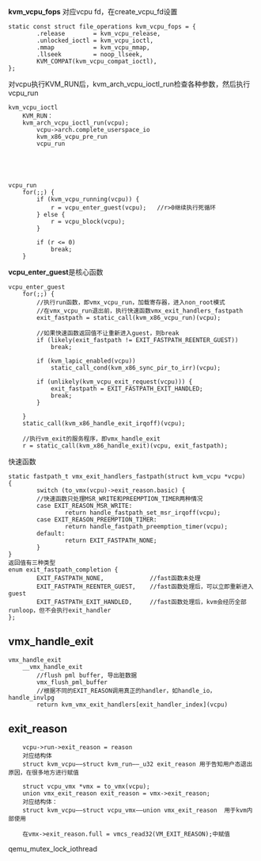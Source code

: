 **kvm_vcpu_fops** 对应vcpu fd，在create_vcpu_fd设置


    static const struct file_operations kvm_vcpu_fops = { 
            .release        = kvm_vcpu_release,
            .unlocked_ioctl = kvm_vcpu_ioctl,
            .mmap           = kvm_vcpu_mmap,
            .llseek         = noop_llseek,
            KVM_COMPAT(kvm_vcpu_compat_ioctl),
    };

对vcpu执行KVM_RUN后，kvm_arch_vcpu_ioctl_run检查各种参数，然后执行vcpu_run

    kvm_vcpu_ioctl
    	KVM_RUN：
    	kvm_arch_vcpu_ioctl_run(vcpu);
    		vcpu->arch.complete_userspace_io
    		kvm_x86_vcpu_pre_run
    		vcpu_run





	vcpu_run
		for(;;) {
	        if (kvm_vcpu_running(vcpu)) {
	            r = vcpu_enter_guest(vcpu);   //r>0继续执行死循环
	        } else {
	            r = vcpu_block(vcpu);
	        }
	
			if (r <= 0)
				break;
	    }



**vcpu_enter_guest**是核心函数

	vcpu_enter_guest
		for(;;) {
			//执行run函数，即vmx_vcpu_run，加载寄存器，进入non_root模式
			//在vmx_vcpu_run退出前，执行快速函数vmx_exit_handlers_fastpath
			exit_fastpath = static_call(kvm_x86_vcpu_run)(vcpu); 
			
			//如果快速函数返回值不让重新进入guest，则break
	        if (likely(exit_fastpath != EXIT_FASTPATH_REENTER_GUEST))
	        	break;
	
			if (kvm_lapic_enabled(vcpu))
				static_call_cond(kvm_x86_sync_pir_to_irr)(vcpu);
	
			if (unlikely(kvm_vcpu_exit_request(vcpu))) {
				exit_fastpath = EXIT_FASTPATH_EXIT_HANDLED;
				break;
			}
	
		}
		static_call(kvm_x86_handle_exit_irqoff)(vcpu);
		
		//执行vm_exit的服务程序，即vmx_handle_exit
		r = static_call(kvm_x86_handle_exit)(vcpu, exit_fastpath);  



快速函数

```
static fastpath_t vmx_exit_handlers_fastpath(struct kvm_vcpu *vcpu)
{
        switch (to_vmx(vcpu)->exit_reason.basic) {
        //快速函数只处理MSR_WRITE和PREEMPTION_TIMER两种情况
        case EXIT_REASON_MSR_WRITE:
                return handle_fastpath_set_msr_irqoff(vcpu);
        case EXIT_REASON_PREEMPTION_TIMER:
                return handle_fastpath_preemption_timer(vcpu);
        default:
                return EXIT_FASTPATH_NONE;
        }
}
返回值有三种类型
enum exit_fastpath_completion {
        EXIT_FASTPATH_NONE,				//fast函数未处理
        EXIT_FASTPATH_REENTER_GUEST,	//fast函数处理后，可以立即重新进入guest
        EXIT_FASTPATH_EXIT_HANDLED,		//fast函数处理后，kvm会经历全部runloop，但不会执行exit_handler
};

```





## vmx_handle_exit



    vmx_handle_exit
    	__vmx_handle_exit
    		//flush pml buffer, 导出脏数据
    		vmx_flush_pml_buffer
    		//根据不同的EXIT_REASON调用真正的handler，如handle_io，handle_invlpg
    		return kvm_vmx_exit_handlers[exit_handler_index](vcpu)
    	







## exit_reason

        vcpu->run->exit_reason = reason
    	对应结构体
    	struct kvm_vcpu——struct kvm_run——_u32 exit_reason 用于告知用户态退出原因，在很多地方进行赋值
        
        struct vcpu_vmx *vmx = to_vmx(vcpu);
        union vmx_exit_reason exit_reason = vmx->exit_reason;
        对应结构体：
        struct kvm_vcpu——struct vcpu_vmx——union vmx_exit_reason  用于kvm内部使用
        
        在vmx->exit_reason.full = vmcs_read32(VM_EXIT_REASON);中赋值





























qemu_mutex_lock_iothread